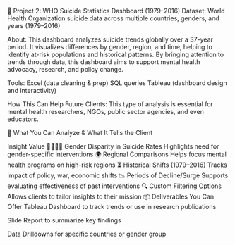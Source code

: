 🧠 Project 2: WHO Suicide Statistics Dashboard (1979–2016)
Dataset: World Health Organization suicide data across multiple countries, genders, and years (1979–2016)

About:
This dashboard analyzes suicide trends globally over a 37-year period.
It visualizes differences by gender, region, and time, helping to identify at-risk populations and historical patterns.
By bringing attention to trends through data, this dashboard aims to support mental health advocacy, research, and policy change.

Tools:
Excel (data cleaning & prep)
SQL queries 
Tableau (dashboard design and interactivity)

How This Can Help Future Clients:
This type of analysis is essential for mental health researchers, NGOs, public sector agencies, and even educators.

🧠 What You Can Analyze & What It Tells the Client

Insight	Value
👨‍👩‍👧‍👦 Gender Disparity in Suicide Rates	Highlights need for gender-specific interventions
🌍 Regional Comparisons	Helps focus mental health programs on high-risk regions
⏳ Historical Shifts (1979–2016)	Tracks impact of policy, war, economic shifts
📉 Periods of Decline/Surge	Supports evaluating effectiveness of past interventions
🔍 Custom Filtering Options	Allows clients to tailor insights to their mission
📦 Deliverables You Can Offer
Tableau Dashboard to track trends or use in research publications

Slide Report to summarize key findings

Data Drilldowns for specific countries or gender group